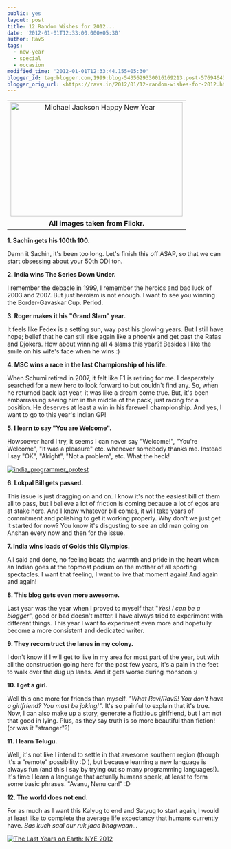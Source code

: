 ```yaml
---
public: yes
layout: post
title: 12 Random Wishes for 2012...
date: '2012-01-01T12:33:00.000+05:30'
author: RavS
tags:
  - new-year
  - special
  - occasion
modified_time: '2012-01-01T12:33:44.155+05:30'
blogger_id: tag:blogger.com,1999:blog-5435629330016169213.post-5769464361147654712
blogger_orig_url: <https://ravs.in/2012/01/12-random-wishes-for-2012.html>
---
```


<table align="center" cellpadding="0" cellspacing="0" class="tr-caption-container" style="margin-left: auto; margin-right: auto; text-align: center;"><tbody><tr><td style="text-align: center;"><a href="http://www.flickr.com/photos/purplegothicqueen/6609572443/" style="margin-left: auto; margin-right: auto;" title="Michael Jackson Happy New Year by purplegothicqueen, on Flickr"><img alt="Michael Jackson Happy New Year" height="265" src="http://farm8.staticflickr.com/7015/6609572443_b16b1467ab.jpg" width="400"></a></td></tr><tr><td class="tr-caption" style="text-align: center;"><b>All images taken from Flickr.</b></td></tr></tbody></table>

**1. Sachin gets his 100th 100.**

Damn it Sachin, it's been too long. Let's finish this off ASAP, so that we can start obsessing about your 50th ODI ton.

**2. India wins The Series Down Under.**

I remember the debacle in 1999, I remember the heroics and bad luck of 2003 and 2007. But just heroism is not enough. I want to see you winning the Border-Gavaskar Cup. Period.

**3. Roger makes it his "Grand Slam" year.**

It feels like Fedex is a setting sun, way past his glowing years. But I still have hope; belief that he can still rise again like a phoenix and get past the Rafas and Djokers. How about winning all 4 slams this year?! Besides I like the smile on his wife's face when he wins :)

**4. MSC wins a race in the last Championship of his life.**

When Schumi retired in 2007, it felt like F1 is retiring for me. I desperately searched for a new hero to look forward to but couldn't find any. So, when he returned back last year, it was like a dream come true. But, it's been embarrassing seeing him in the middle of the pack, just racing for a position. He deserves at least a win in his farewell championship. And yes, I want to go to this year's Indian GP!

**5. I learn to say "You are Welcome".**

Howsoever hard I try, it seems I can never say "Welcome!", "You're Welcome", "It was a pleasure" etc. whenever somebody thanks me. Instead I say "OK", "Alright", "Not a problem", <nothing> etc. What the heck!

[![india_programmer_protest](http://farm7.staticflickr.com/6164/6259126916_585ebd1c63.jpg)](http://www.flickr.com/photos/believekevin/6259126916/ 'india_programmer_protest by believekevin, on Flickr')

**6. Lokpal Bill gets passed.**

This issue is just dragging on and on. I know it's not the easiest bill of them all to pass, but I believe a lot of friction is coming because a lot of egos are at stake here. And I know whatever bill comes, it will take years of commitment and polishing to get it working properly. Why don't we just get it started for now? You know it's disgusting to see an old man going on Anshan every now and then for the issue.

**7. India wins loads of Golds this Olympics.**

All said and done, no feeling beats the warmth and pride in the heart when an Indian goes at the topmost podium on the mother of all sporting spectacles. I want that feeling, I want to live that moment again! And again and again!

**8. This blog gets even more awesome.**

Last year was the year when I proved to myself that "_Yes! I can be a blogger_", good or bad doesn't matter. I have always tried to experiment with different things. This year I want to experiment even more and hopefully become a more consistent and dedicated writer.

**9. They reconstruct the lanes in my colony.**

I don't know if I will get to live in my area for most part of the year, but with all the construction going here for the past few years, it's a pain in the feet to walk over the dug up lanes. And it gets worse during monsoon :/

**10. I get a girl.**

Well this one more for friends than myself. _"What Ravi/RavS! You don't have a girlfriend? You must be joking!"_. It's so painful to explain that it's true. Now, I can also make up a story, generate a fictitious girlfriend, but I am not that good in lying. Plus, as they say truth is so more beautiful than fiction! (or was it "stranger"?)

**11. I learn Telugu.**

Well, it's not like I intend to settle in that awesome southern region (though it's a "remote" possibility :D ), but because learning a new language is always fun (and this I say by trying out so many programming languages!). It's time I learn a language that actually humans speak, at least to form some basic phrases. "Avanu, Nenu can!" :D

**12. The world does not end.**

For as much as I want this Kalyug to end and Satyug to start again, I would at least like to complete the average life expectancy that humans currently have. _Bas kuch saal aur ruk jaao bhagwaan..._

[![The Last Years on Earth: NYE 2012](http://farm8.staticflickr.com/7032/6461579363_0f7fe20fae.jpg)](http://www.flickr.com/photos/radocaj/6461579363/ 'The Last Years on Earth: NYE 2012 by Pete Radocaj, on Flickr')
